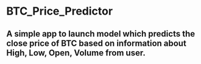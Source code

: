 ﻿# BTC_Price_Predictor
## A simple app to launch model which predicts the close price of BTC based on information about High, Low, Open, Volume from user.
